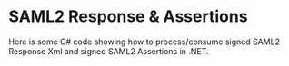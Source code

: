 # SAML2 Response & Assertions

Here is some C# code showing how to process/consume signed SAML2 Response Xml and signed SAML2 Assertions in .NET.
